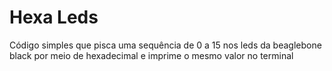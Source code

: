 # Hexa Leds

Código simples que pisca uma sequência de 0 a 15 nos leds da beaglebone black por meio de hexadecimal e imprime o mesmo valor no terminal